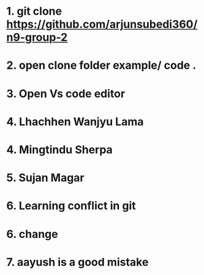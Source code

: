 # 1. git clone https://github.com/arjunsubedi360/n9-group-2
# 2. open clone folder example/ code .
# 3. Open Vs code editor
# 4. Lhachhen Wanjyu Lama
# 4. Mingtindu  Sherpa
# 5. Sujan Magar
# 6. Learning conflict in git 
# 6. change
# 7. aayush is a good mistake


